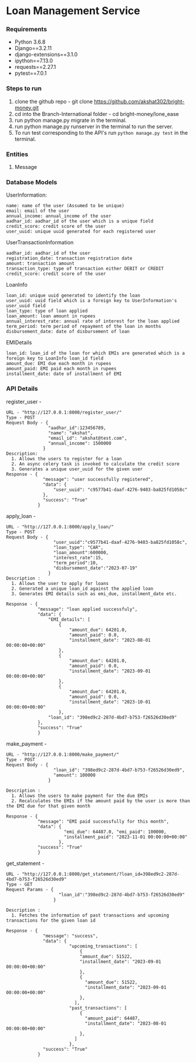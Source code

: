 # Loan Management Service
### Requirements

- Python 3.6.8
- Django==3.2.11
- django-extensions==3.1.0
- ipython==7.13.0
- requests==2.27.1
- pytest==7.0.1


### Steps to run

1. clone the github repo - git clone https://github.com/akshat302/bright-money.git
2. cd into the Branch-International folder - cd bright-money/lone_ease
3. run python manage.py migrate in the terminal.
4. run python manage.py runserver in the terminal to run the server.
5. To run test corresponding to the API's run `python manage.py test` in the terminal.

### Entities 

1. Message

### Database Models

UserInformation:

	name: name of the user (Assumed to be unique)
	email: email of the user
	annual_income: annual_income of the user
	aadhar_id: aadhar_id of the user which is a unique field
	credit_score: credit score of the user
	user_uuid: unique uuid generated for each registered user

UserTransactionInformation

  	aadhar_id: aadhar_id of the user
  	registration_date: transaction registration date
  	amount: transaction amount
  	transaction_type: type of transaction either DEBIT or CREDIT
  	credit_score: credit score of the user

LoanInfo

    loan_id: unique uuid generated to identify the loan
    user_uuid: uuid field which is a foreign key to UserInformation's user_uuid field
    loan_type: type of loan applied
    loan_amount: loan amount in rupees
    annual_interest_rate: annual rate of interest for the loan applied
    term_period: term period of repayment of the loan in months
    disbursement_date: date of disbursement of loan

 EMIDetails
 
    loan_id: loan_id of the loan for which EMIs are generated which is a foreign key to LoanInfo loan_id field 
    amount_due: EMI due each month in rupees
    amount_paid: EMI paid each month in rupees
    installment_date: date of installment of EMI
  
### API Details 

register_user -

    URL - "http://127.0.0.1:8000/register_user/"
    Type - POST
    Request Body - {
                    "aadhar_id":123456789, 
                    "name": "akshat",
                    "email_id": "akshat@test.com",
                    "annual_income": 1500000
                  }
    Description: 
      1. Allows the users to register for a loan
      2. An async celery task is invoked to calculate the credit score
      3. Generates a unique user_uuid for the given user
    Response - {
                  "message": "user successfully registered",
                  "data": {
                      "user_uuid": "c9577b41-daaf-4276-9403-ba825fd1058c"
                  },
                  "success": "True"
                }

apply_loan - 
    
    URL - "http://127.0.0.1:8000/apply_loan/"
    Type - POST
    Request Body - {
                      "user_uuid":"c9577b41-daaf-4276-9403-ba825fd1058c",
                      "loan_type": "CAR",
                      "loan_amount":600000,
                      "interest_rate":15,
                      "term_period":10,
                      "disbursement_date":"2023-07-19"
                    }
    Description :
      1. Allows the user to apply for loans
      2. Generated a unique loan_id against the applied loan
      3. Generates EMI details such as emi_due, installment_date etc.

    Response - {
                "message": "loan applied successfuly",
                "data": {
                    "EMI_details": [
                        {
                            "amount_due": 64201.0,
                            "amount_paid": 0.0,
                            "installment_date": "2023-08-01 00:00:00+00:00"
                        },
                        {
                            "amount_due": 64201.0,
                            "amount_paid": 0.0,
                            "installment_date": "2023-09-01 00:00:00+00:00"
                        },
                        {
                            "amount_due": 64201.0,
                            "amount_paid": 0.0,
                            "installment_date": "2023-10-01 00:00:00+00:00"
                        },
                    "loan_id": "398ed9c2-287d-4bd7-b753-f26526d30ed9"
                },
                "success": "True"
                }

make_payment - 

    URL - "http://127.0.0.1:8000/make_payment/"
    Type - POST
    Request Body - {
                      "loan_id": "398ed9c2-287d-4bd7-b753-f26526d30ed9",
                      "amount": 100000
                    }
          
    Description :
      1. Allows the users to make payment for the due EMIs
      2. Recalculates the EMIs if the amount paid by the user is more than the EMI due for that given month
      
    Response - {
                "message": "EMI paid successfully for this month", 
                "data": {
                          "emi_due": 64487.0, "emi_paid": 100000, 
                          "installment_paid": "2023-11-01 00:00:00+00:00"
                        }, 
                "success": "True"
                }

get_statement - 

    URL - "http://127.0.0.1:8000/get_statement/?loan_id=398ed9c2-287d-4bd7-b753-f26526d30ed9"
    Type - GET
    Request Params - {
                        "loan_id":"398ed9c2-287d-4bd7-b753-f26526d30ed9"
                      }
                      
    Description : 
      1. Fetches the information of past transactions and upcoming transactions for the given loan id
      
    Response - {
                  "message": "success",
                  "data": {
                            "upcoming_transactions": [
                                {  
                                "amount_due": 51522,
                                "installment_date": "2023-09-01 00:00:00+00:00"
                                },
                                {
                                  "amount_due": 51522,
                                  "installment_date": "2023-09-01 00:00:00+00:00"
                                },
                              ],
                            "past_transactions": [
                                {
                                  "amount_paid": 64487,
                                  "installment_date": "2023-08-01 00:00:00+00:00"
                                },
                              ]
                            },
                  "success": "True"
                }
              
   
